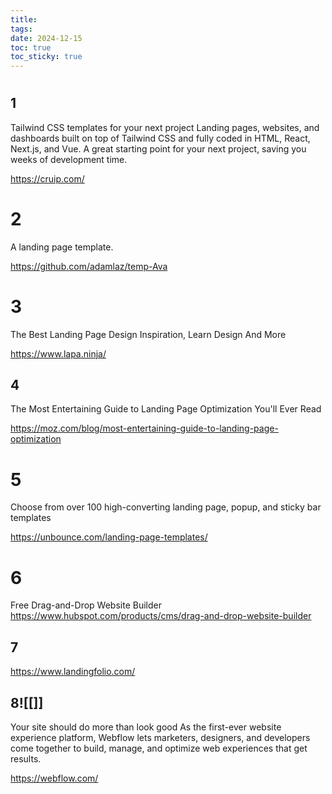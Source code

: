 ```yaml
---
title: 
tags: 
date: 2024-12-15
toc: true
toc_sticky: true
---
```


# 
## 1

Tailwind CSS templates for your next project
Landing pages, websites, and dashboards built on top of Tailwind CSS and fully coded in HTML, React, Next.js, and Vue. A great starting point for your next project, saving you weeks of development time.

https://cruip.com/

# 2
A landing page template.

https://github.com/adamlaz/temp-Ava

# 3

The Best Landing Page Design Inspiration, Learn Design And More


https://www.lapa.ninja/

## 4
The Most Entertaining Guide to Landing Page Optimization You'll Ever Read

https://moz.com/blog/most-entertaining-guide-to-landing-page-optimization
# 5
Choose from over 100 high-converting landing page, popup, and sticky bar templates

https://unbounce.com/landing-page-templates/

# 6
Free Drag-and-Drop Website Builder
https://www.hubspot.com/products/cms/drag-and-drop-website-builder
## 7


https://www.landingfolio.com/
## 8![[]]

Your site should do more than look good
As the first-ever website experience platform, Webflow lets marketers, designers, and developers come together to build, manage, and optimize web experiences that get results.

https://webflow.com/